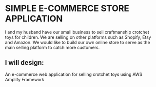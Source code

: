# SIMPLE E-COMMERCE STORE APPLICATION

I and my husband have our small business to sell craftmanship crotchet toys for children. We are selling on other platforms such as Shopify, Etsy and Amazon. 
We would like to build our own online store to serve as the main selling platform to catch more customers.

## I will design:
An e-commerce web application for selling crotchet toys using AWS Amplify Framework
